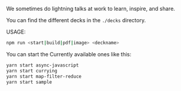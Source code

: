 We sometimes do lightning talks at work to learn, inspire, and share.

You can find the different decks in the `./decks` directory.

USAGE:
```sh
npm run <start|build|pdf|image> <deckname>
```

You can start the Currently available ones like this:

```sh
yarn start async-javascript
yarn start currying
yarn start map-filter-reduce
yarn start sample
```
